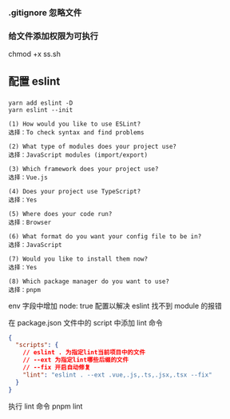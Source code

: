 ### .gitignore 忽略文件

### 给文件添加权限为可执行

chmod +x ss.sh

## 配置 eslint

###

```
yarn add eslint -D
yarn eslint --init
```

```
(1) How would you like to use ESLint?
选择：To check syntax and find problems

(2) What type of modules does your project use?
选择：JavaScript modules (import/export)

(3) Which framework does your project use?
选择：Vue.js

(4) Does your project use TypeScript?
选择：Yes

(5) Where does your code run?
选择：Browser

(6) What format do you want your config file to be in?
选择：JavaScript

(7) Would you like to install them now?
选择：Yes

(8) Which package manager do you want to use?
选择：pnpm
```

env 字段中增加 node: true 配置以解决 eslint 找不到 module 的报错

在 package.json 文件中的 script 中添加 lint 命令

```json
{
  "scripts": {
    // eslint . 为指定lint当前项目中的文件
    // --ext 为指定lint哪些后缀的文件
    // --fix 开启自动修复
    "lint": "eslint . --ext .vue,.js,.ts,.jsx,.tsx --fix"
  }
}
```

执行 lint 命令 pnpm lint
